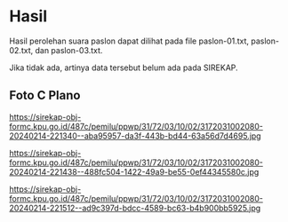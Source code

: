 # Hasil

Hasil perolehan suara paslon dapat dilihat pada file paslon-01.txt, paslon-02.txt, dan paslon-03.txt.

Jika tidak ada, artinya data tersebut belum ada pada SIREKAP.

## Foto C Plano

https://sirekap-obj-formc.kpu.go.id/487c/pemilu/ppwp/31/72/03/10/02/3172031002080-20240214-221340--aba95957-da3f-443b-bd44-63a56d7d4695.jpg

https://sirekap-obj-formc.kpu.go.id/487c/pemilu/ppwp/31/72/03/10/02/3172031002080-20240214-221438--488fc504-1422-49a9-be55-0ef44345580c.jpg

https://sirekap-obj-formc.kpu.go.id/487c/pemilu/ppwp/31/72/03/10/02/3172031002080-20240214-221512--ad9c397d-bdcc-4589-bc63-b4b900bb5925.jpg
